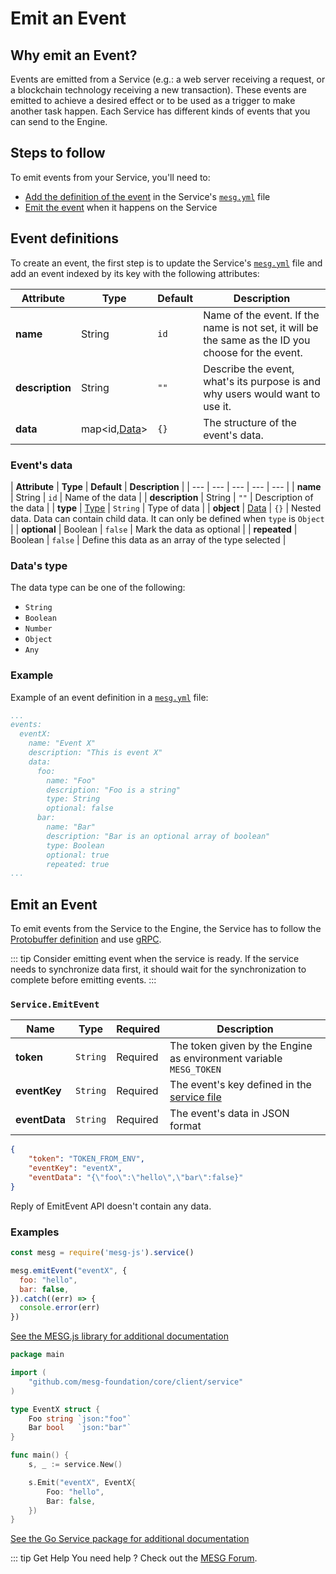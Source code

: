 # Emit an Event

## Why emit an Event?

Events are emitted from a Service \(e.g.: a web server receiving a request, or a blockchain technology receiving a new transaction\). These events are emitted to achieve a desired effect or to be used as a trigger to make another task happen. Each Service has different kinds of events that you can send to the Engine.

## Steps to follow

To emit events from your Service, you'll need to:

* [Add the definition of the event](#event-definitions) in the Service's [`mesg.yml`](service-file.md) file
* [Emit the event](#emit-an-event-2) when it happens on the Service

## Event definitions

To create an event, the first step is to update the Service's [`mesg.yml`](service-file.md) file and add an event indexed by its key with the following attributes:

| **Attribute** | **Type** | **Default** | **Description** |
| --- | --- | --- | --- |
| **name** | <span class="type">String</span> | `id` | Name of the event. If the name is not set, it will be the same as the ID you choose for the event. |
| **description** | <span class="type">String</span> | `""` | Describe the event, what's its purpose is and why users would want to use it. |
| **data** | <span class="type">map&lt;id,[Data](emit-an-event.md#event-s-data)&gt;</span> | `{}` | The structure of the event's data. |

### Event's data

| **Attribute** | **Type** | **Default** | **Description** |
| --- | --- | --- | --- | --- |
| **name** | <span class="type">String</span> | `id` | Name of the data |
| **description** | <span class="type">String</span> | `""` | Description of the data |
| **type** | <span class="type">[Type](emit-an-event.md#data-s-type)</span> | `String` | Type of data |
| **object** | <span class="type">[Data](emit-an-event.md#event-s-data)</span> | `{}` | Nested data. Data can contain child data. It can only be defined when `type` is `Object` |
| **optional** | <span class="type">Boolean</span> | `false` | Mark the data as optional |
| **repeated** | <span class="type">Boolean</span> | `false` | Define this data as an array of the type selected |

### Data's type

The data type can be one of the following:

* `String`
* `Boolean`
* `Number`
* `Object`
* `Any`

### Example

Example of an event definition in a [`mesg.yml`](service-file.md) file:

```yaml
...
events:
  eventX:
    name: "Event X"
    description: "This is event X"
    data:
      foo:
        name: "Foo"
        description: "Foo is a string"
        type: String
        optional: false
      bar:
        name: "Bar"
        description: "Bar is an optional array of boolean"
        type: Boolean
        optional: true
        repeated: true
...
```

## Emit an Event

To emit events from the Service to the Engine, the Service has to follow the [Protobuffer definition](https://github.com/mesg-foundation/core/blob/master/protobuf/serviceapi/api.proto) and use [gRPC](https://grpc.io/).

::: tip
Consider emitting event when the service is ready. If the service needs to synchronize data first, it should wait for the synchronization to complete before emitting events.
:::

<tabs>
<tab title="Request" vp-markdown>

### `Service.EmitEvent`

| **Name** | **Type** | **Required** | **Description** |
| --- | --- | --- | --- |
| **token** | `String` | Required | The token given by the Engine as environment variable `MESG_TOKEN` |
| **eventKey** | `String` | Required | The event's key defined in the [service file](/guide/service/service-file.md) |
| **eventData** | `String` | Required | The event's data in JSON format |

```json
{
    "token": "TOKEN_FROM_ENV",
    "eventKey": "eventX",
    "eventData": "{\"foo\":\"hello\",\"bar\":false}"
}
```

</tab>

<tab title="Reply" vp-markdown>

Reply of EmitEvent API doesn't contain any data.

</tab>
</tabs>

### Examples

<tabs>
<tab title="Node" vp-markdown>

```javascript
const mesg = require('mesg-js').service()

mesg.emitEvent("eventX", {
  foo: "hello",
  bar: false,
}).catch((err) => {
  console.error(err)
})
```

[See the MESG.js library for additional documentation](https://github.com/mesg-foundation/mesg-js/tree/master#event)

</tab>

<tab title="Go" vp-markdown>

```go
package main

import (
	"github.com/mesg-foundation/core/client/service"
)

type EventX struct {
	Foo string `json:"foo"`
	Bar bool   `json:"bar"`
}

func main() {
	s, _ := service.New()

	s.Emit("eventX", EventX{
		Foo: "hello",
		Bar: false,
	})
}
```

[See the Go Service package for additional documentation](https://godoc.org/github.com/mesg-foundation/core/client/service)

</tab>
</tabs>

::: tip Get Help
You need help ? Check out the <a href="https://forum.mesg.com" target="_blank">MESG Forum</a>.
